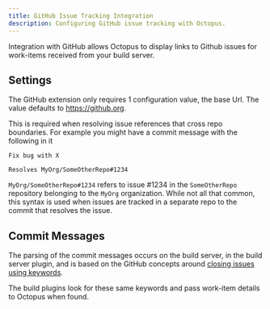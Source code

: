 ```yaml
---
title: GitHub Issue Tracking Integration
description: Configuring GitHub issue tracking with Octopus.
---
```


Integration with GitHub allows Octopus to display links to Github issues for work-items received from your build server.

## Settings

The GitHub extension only requires 1 configuration value, the base Url. The value defaults to https://github.org.

This is required when resolving issue references that cross repo boundaries. For example you might have a commit message with the following in it

```
Fix bug with X

Resolves MyOrg/SomeOtherRepo#1234
```

`MyOrg/SomeOtherRepo#1234` refers to issue #1234 in the `SomeOtherRepo` repository belonging to the `MyOrg` organization. While not all that common, this syntax is used when issues are tracked in a separate repo to the commit that resolves the issue.

## Commit Messages

The parsing of the commit messages occurs on the build server, in the build server plugin, and is based on the GitHub concepts around [closing issues using keywords](https://help.github.com/en/articles/closing-issues-using-keywords).

The build plugins look for these same keywords and pass work-item details to Octopus when found.
